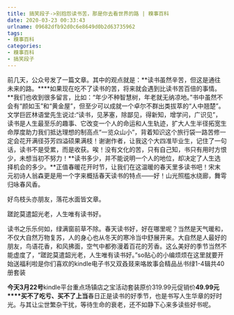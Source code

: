 ```yaml
---
title: 搞笑段子->别抱怨读书苦，那是你去看世界的路 | 糗事百科
date: 2020-03-23 00:33:43
urlname: 09682dfb92d0c6e8649d0b2d63735962
tags: 
- 糗事百科
categories:
- 糗事百科
- 搞笑段子
---
```

前几天，公众号发了一篇文章。其中的观点就是：**读书虽然辛苦，但这是通往未来的路。****如果现在吃不了读书的苦，将来就会遇到比读书苦百倍的事情。**我们也收到很多留言，比如：“年少不种智慧树，年老就无纳凉地。”书中虽然不会有“颜如玉”和“黄金屋”，但至少可以成就一个卓尔不群出类拔萃的“人中翘楚”。文学巨匠林语堂先生说过:“读书，见茅塞，除鄙见，得新知，增学问，广识见”，读书是人生最至乐的趣事、它改变一个人的命运和人生轨迹，扩大人生半径拓宽生命厚度助力我们抵达理想的制高点“一览众山小”，背着知识这个旅行袋一路苦修一定会花开满径芬芳四溢硕果满枝！谢谢作者，让我这个大四准毕业生，记住了一句话，读书不是受累，而是收获。唉！没有文化的苦，只有自己知，书只有用时方恨少，未想当初不努力！**读书多少，并不能说明一个人的地位，却决定了人生选择机会的多少。**正值春暖花开时节，让我们在这温暖的春天里多读书吧！宋末元初诗人翁森更是用一个字来概括春天读书的特点——好！山光照槛水绕廊，舞雩归咏春风香。

好鸟枝头亦朋友，落花水面皆文章。

蹉跎莫遣韶光老，人生唯有读书好。

读书之乐乐何如，绿满窗前草不除。春天读书好，好在哪里呢？当然是天气暖和，不仅大自然万物复苏，人的身心也从冬天的寒冷当中舒展开来。大自然是人最好的朋友，鸟语花香，和风拂面，空气中都弥漫着百花的芳香。这么美好的季节当然不能虚度了，“蹉跎莫遣韶光老，人生唯有读书好。”so贴心的小编烦烦在这里就要开始送福利啦是你们喜欢的kindle电子书又双叒叕来咯故事会精品丛书绿1-4辑共40册套装

**今天3月22号**kindle平台重点场镇店之宝活动套装原价319.99元促销价**49.99元****买不了吃亏、买不了上当**春日正是读书的好季节，也是书写人生华章的好时光。与其让尘世繁杂干扰，等待生命的衰老，还不如静下心来多读些好书呢。


